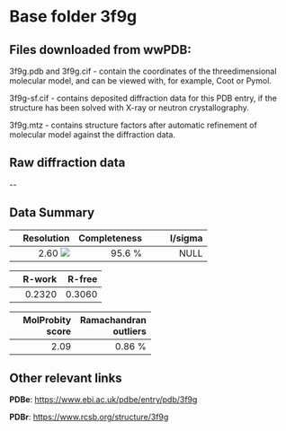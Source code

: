 # Base folder 3f9g

## Files downloaded from wwPDB:

3f9g.pdb and 3f9g.cif - contain the coordinates of the threedimensional molecular model, and can be viewed with, for example, Coot or Pymol.

3f9g-sf.cif - contains deposited diffraction data for this PDB entry, if the structure has been solved with X-ray or neutron crystallography.

3f9g.mtz - contains structure factors after automatic refinement of molecular model against the diffraction data.

## Raw diffraction data

--<br> 

## Data Summary
|   | Resolution | Completeness| I/sigma |
|---|-------------:|----------------:|--------------:|
|   |2.60 ![](https://github.com/thorn-lab/coronavirus_structural_task_force/blob/master/outreach/ang.svg)|95.6  %|<img width=50/>NULL |

|   | **R-work**| **R-free**   
|---|-------------:|----------------:|           
||0.2320|0.3060|

|   |**MolProbity<br>score**| **Ramachandran<br>outliers** 
|---|-------------:|----------------:|
||2.09|0.86 %|

## Other relevant links 
**PDBe**:  https://www.ebi.ac.uk/pdbe/entry/pdb/3f9g
 
**PDBr**: https://www.rcsb.org/structure/3f9g 

